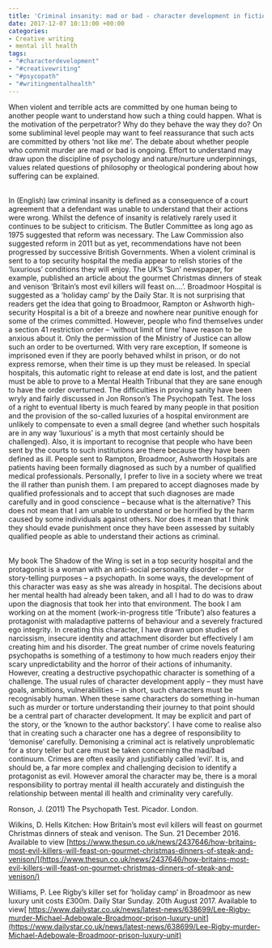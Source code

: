 ```yaml
---
title: 'Criminal insanity: mad or bad - character development in fiction writing'
date: 2017-12-07 10:13:00 +00:00
categories:
- Creative writing
- mental ill health
tags:
- "#characterdevelopment"
- "#creativewriting"
- "#psycopath"
- "#writingmentalhealth"
---
```


When violent and terrible acts are committed by one human being to another people want to understand how such a thing could happen.  What is the motivation of the perpetrator? Why do they behave the way they do? On some subliminal level people may want to feel reassurance that such acts are committed by others ‘not like me’.  The debate about whether people who commit murder are mad or bad is ongoing. Effort to understand may draw upon the discipline of psychology and nature/nurture underpinnings, values related questions of philosophy or theological pondering about how suffering can be explained.

\
In (English) law criminal insanity is defined as a consequence of a court agreement that a defendant was unable to understand that their actions were wrong.  Whilst the defence of insanity is relatively rarely used it continues to be subject to criticism.  The Butler Committee as long ago as 1975 suggested that reform was necessary. The Law Commission also suggested reform in 2011 but as yet, recommendations have not been progressed by successive British Governments.
When a violent criminal is sent to a top security hospital the media appear to relish stories of the ‘luxurious’ conditions they will enjoy. The UK’s ‘Sun’ newspaper, for example, published an article about the gourmet Christmas dinners of steak and venison ‘Britain’s most evil killers will feast on….’. Broadmoor Hospital is suggested as a ‘holiday camp’ by the Daily Star.  It is not surprising that readers get the idea that going to Broadmoor, Rampton or Ashworth high-security Hospital is a bit of a breeze and nowhere near punitive enough for some of the crimes committed.  However, people who find themselves under a section 41 restriction order – ‘without limit of time’ have reason to be anxious about it.  Only the permission of the Ministry of Justice can allow such an order to be overturned.  With very rare exception, If someone is imprisoned even if they are poorly behaved whilst in prison, or do not express remorse, when their time is up they must be released.  In special hospitals, this automatic right to release at end date is lost, and the patient must be able to prove to a Mental Health Tribunal that they are sane enough to have the order overturned. The difficulties in proving sanity have been wryly and fairly discussed in Jon Ronson’s The Psychopath Test. The loss of a right to eventual liberty is much feared by many people in that position and the provision of the so-called luxuries of a hospital environment are unlikely to compensate to even a small degree (and whether such hospitals are in any way ‘luxurious’ is a myth that most certainly should be challenged).  Also, it is important to recognise that people who have been sent by the courts to such institutions are there because they have been defined as ill.  People sent to Rampton, Broadmoor, Ashworth Hospitals are patients having been formally diagnosed as such by a number of qualified medical professionals.  Personally, I prefer to live in a society where we treat the ill rather than punish them.  I am prepared to accept diagnoses made by qualified professionals and to accept that such diagnoses are made carefully and in good conscience – because what is the alternative?  This does not mean that I am unable to understand or be horrified by the harm caused by some individuals against others. Nor does it mean that I think they should evade punishment once they have been assessed by suitably qualified people as able to understand their actions as criminal.

\
My book The Shadow of the Wing is set in a top security hospital and the protagonist is a woman with an anti-social personality disorder – or for story-telling purposes – a psychopath.  In some ways, the development of this character was easy as she was already in hospital.  The decisions about her mental health had already been taken, and all I had to do was to draw upon the diagnosis that took her into that environment.  The book I am working on at the moment (work-in-progress title ‘Tribute’) also features a protagonist with maladaptive patterns of behaviour and a severely fractured ego integrity.  In creating this character, I have drawn upon studies of narcissism, insecure identity and attachment disorder but effectively I am creating him and his disorder.  The great number of crime novels featuring psychopaths is something of a testimony to how much readers enjoy their scary unpredictability and the horror of their actions of inhumanity.  However, creating a destructive psychopathic character is something of a challenge.  The usual rules of character development apply – they must have goals, ambitions, vulnerabilities – in short, such characters must be recognisably human.  When these same characters do something in-human such as murder or torture understanding their journey to that point should be a central part of character development. It may be explicit and part of the story, or the ‘known to the author backstory’.  I have come to realise also that in creating such a character one has a degree of responsibility to ‘demonise’ carefully.  Demonising a criminal act is relatively unproblematic for a story teller but care must be taken concerning the mad/bad continuum.  Crimes are often easily and justifiably called ‘evil’.  It is, and should be, a far more complex and challenging decision to identify a protagonist as evil.  However amoral the character may be, there is a moral responsibility to portray mental ill health accurately and distinguish the relationship between mental ill health and criminality very carefully.

Ronson, J. (2011) The Psychopath Test. Picador. London.

Wilkins, D. Hells Kitchen: How Britain’s most evil killers will feast on gourmet Christmas dinners of steak and venison.  The Sun. 21 December 2016.  Available to view [https://www.thesun.co.uk/news/2437646/how-britains-most-evil-killers-will-feast-on-gourmet-christmas-dinners-of-steak-and-venison/](https://www.thesun.co.uk/news/2437646/how-britains-most-evil-killers-will-feast-on-gourmet-christmas-dinners-of-steak-and-venison/)

Williams, P. Lee Rigby’s killer set for ‘holiday camp’ in Broadmoor as new luxury unit costs £300m.  Daily Star Sunday. 20th August 2017.  Available to view[ https://www.dailystar.co.uk/news/latest-news/638699/Lee-Rigby-murder-Michael-Adebowale-Broadmoor-prison-luxury-unit](https://www.dailystar.co.uk/news/latest-news/638699/Lee-Rigby-murder-Michael-Adebowale-Broadmoor-prison-luxury-unit)